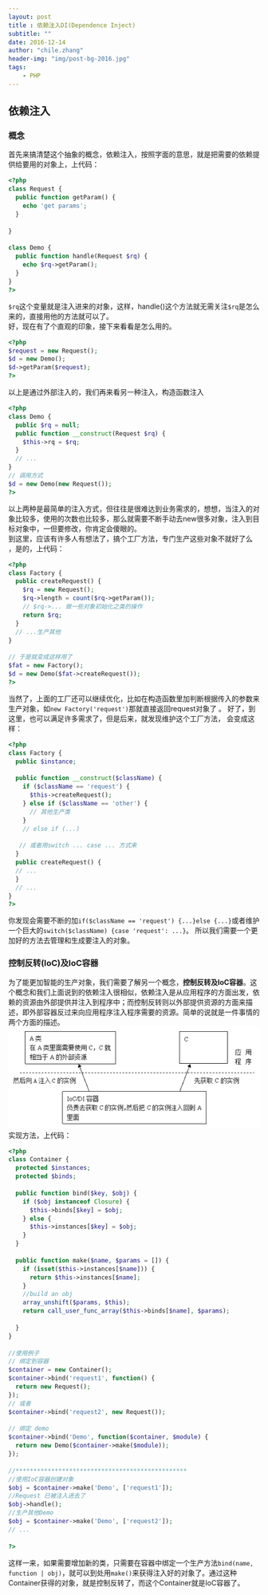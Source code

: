 ```yaml
---
layout: post
title : 依赖注入DI(Dependence Inject)
subtitle: ""
date: 2016-12-14
author: "chile.zhang"
header-img: "img/post-bg-2016.jpg"
tags:
    - PHP
---
```


## 依赖注入

### 概念
首先来搞清楚这个抽象的概念，依赖注入，按照字面的意思，就是把需要的依赖提供给要用的对象上，上代码：  

```php
<?php
class Request {
  public function getParam() {
    echo 'get params';
  }

}

class Demo {
  public function handle(Request $rq) {
    echo $rq->getParam();
  }
}
?>
```
`$rq`这个变量就是注入进来的对象，这样，handle()这个方法就无需关注`$rq`是怎么来的，直接用他的方法就可以了。  
好，现在有了个直观的印象，接下来看看是怎么用的。  

```php
<?php
$request = new Request();
$d = new Demo();
$d->getParam($request);
?>
```
以上是通过外部注入的，我们再来看另一种注入，构造函数注入  

```php
<?php
class Demo {
  public $rq = null;
  public function __construct(Request $rq) {
    $this->rq = $rq;
  }
  // ...
}
// 调用方式
$d = new Demo(new Request());
?>
```
以上两种是最简单的注入方式，但往往是很难达到业务需求的，想想，当注入的对象比较多，使用的次数也比较多，那么就需要不断手动去new很多对象，注入到目标对象中，一但要修改，你肯定会傻眼的。  
到这里，应该有许多人有想法了，搞个工厂方法，专门生产这些对象不就好了么
，是的，上代码：  

```php
<?php
class Factory {
  public createRequest() {
    $rq = new Request();
    $rq->length = count($rq->getParam());
    // $rq->... 做一些对象初始化之类的操作
    return $rq;
  }
  // ...生产其他
}

// 于是就变成这样用了
$fat = new Factory();
$d = new Demo($fat->createRequest());
?>
```
当然了，上面的工厂还可以继续优化，比如在构造函数里加判断根据传入的参数来生产对象，如`new Factory('request')`那就直接返回request对象了
。
好了，到这里，也可以满足许多需求了，但是后来，就发现维护这个工厂方法，
会变成这样：  

```php
<?php
class Factory {
  public $instance;

  public function __construct($className) {
    if ($className == 'request') {
      $this->createRequest();
    } else if ($className == 'other') {
      // 其他生产类
    }
    // else if (...)
    
   // 或者用switch ... case ... 方式来
  }
  public createRequest() {
  // ...
  }
  // ...
}
?>
```
你发现会需要不断的加`if($className == 'request') {...}else {...}`或者维护一个巨大的`switch($className) {case 'request': ...}`。
所以我们需要一个更加好的方法去管理和生成要注入的对象。  

### 控制反转(IoC)及IoC容器
为了能更加智能的生产对象，我们需要了解另一个概念，**控制反转及IoC容器**。这个概念和我们上面说到的依赖注入很相似，依赖注入是从应用程序的方面出发，依赖的资源由外部提供并注入到程序中；而控制反转则以外部提供资源的方面来描述，即外部容器反过来向应用程序注入程序需要的资源。简单的说就是一件事情的两个方面的描述。  
![Ioc/DI示意图](/img/in-post/2016-12-14/ioc.gif)
实现方法，上代码：  

```php
<?php
class Container {
  protected $instances;
  protected $binds;

  public function bind($key, $obj) {
    if ($obj instanceof Closure) {
      $this->binds[$key] = $obj;
    } else {
      $this->instances[$key] = $obj;
    }
  }
  
  public function make($name, $params = []) {
    if (isset($this->instances[$name])) {
      return $this->instances[$name];
    }
    //build an obj
    array_unshift($params, $this);
    return call_user_func_array($this->binds[$name], $params);
    
  }
}

//使用例子
// 绑定到容器
$container = new Container();
$container->bind('request1', function() {
  return new Request();
});
// 或者
$container->bind('request2', new Request());

// 绑定 demo
$container->bind('Demo', function($container, $module) {
  return new Demo($container->make($module));
});

//************************************************
//使用IoC容器创建对象
$obj = $container->make('Demo', ['request1']);
//Request 已被注入进去了
$obj->handle();
//生产其他Demo
$obj = $container->make('Demo', ['request2']);
// ...

?>
```

这样一来，如果需要增加新的类，只需要在容器中绑定一个生产方法`bind(name, function | obj)`，就可以到处用`make()`来获得注入好的对象了。通过这种Container获得的对象，就是控制反转了，而这个Container就是IoC容器了。
